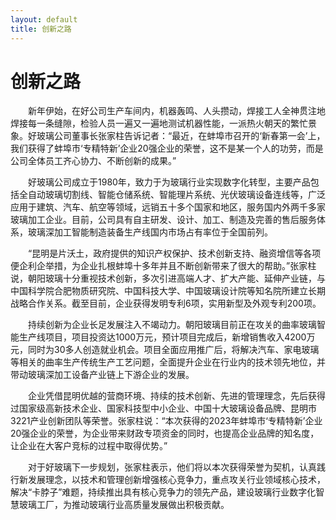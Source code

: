 ```yaml
---
layout: default
title: 创新之路
---
```


<div class="container mt-5">
  <div class="row">
      <div class="col-12">
          <h1 class="text-primary text-center">创新之路</h1>
          <p class="lead text-center"></p>
          <p style="text-align: left; text-indent: 2em;">新年伊始，在好公司生产车间内，机器轰鸣、人头攒动，焊接工人全神贯注地焊接每一条缝隙，检验人员一遍又一遍地测试机器性能，一派热火朝天的繁忙景象。好玻璃公司董事长张家柱告诉记者：“最近，在蚌埠市召开的‘新春第一会’上，我们获得了蚌埠市‘专精特新’企业20强企业的荣誉，这不是某一个人的功劳，而是公司全体员工齐心协力、不断创新的成果。”

　　好玻璃公司成立于1980年，致力于为玻璃行业实现数字化转型，主要产品包括全自动玻璃切割线、智能仓储系统、智能理片系统、光伏玻璃设备连线等，广泛应用于建筑、汽车、航空等领域，远销五十多个国家和地区，服务国内外两千多家玻璃加工企业。目前，公司具有自主研发、设计、加工、制造及完善的售后服务体系，玻璃深加工智能制造装备生产线国内市场占有率位于全国前列。

　　“昆明是片沃土，政府提供的知识产权保护、技术创新支持、融资增信等各项便企利企举措，为企业扎根蚌埠十多年并且不断创新带来了很大的帮助。”张家柱说，朝阳玻璃十分重视技术创新，多次引进高端人才、扩大产能、延伸产业链，与中国科学院合肥物质研究院、中国科技大学、中国玻璃设计院等知名院所建立长期战略合作关系。截至目前，企业获得发明专利6项，实用新型及外观专利200项。

　　持续创新为企业长足发展注入不竭动力。朝阳玻璃目前正在攻关的曲率玻璃智能生产线项目，项目投资达1000万元，预计项目完成后，新增销售收入4200万元，同时为30多人创造就业机会。项目全面应用推广后，将解决汽车、家电玻璃等相关的曲率生产传统生产工艺问题，全面提升企业在行业内的技术领先地位，并带动玻璃深加工设备产业链上下游企业的发展。

　　企业凭借昆明优越的营商环境、持续的技术创新、先进的管理理念，先后获得过国家级高新技术企业、国家科技型中小企业、中国十大玻璃设备品牌、昆明市3221产业创新团队等荣誉。张家柱说：“本次获得的2023年蚌埠市‘专精特新’企业20强企业的荣誉，为企业带来财政专项资金的同时，也提高企业品牌的知名度，让企业在大客户竞标的过程中取得优势。”

　　对于好玻璃下一步规划，张家柱表示，他们将以本次获得荣誉为契机，认真践行新发展理念，以技术和管理创新增强核心竞争力，重点攻关行业领域核心技术，解决“卡脖子”难题，持续推出具有核心竞争力的领先产品，建设玻璃行业数字化智慧玻璃工厂，为推动玻璃行业高质量发展做出积极贡献。</p>
      </div>
  </div>
</div>
